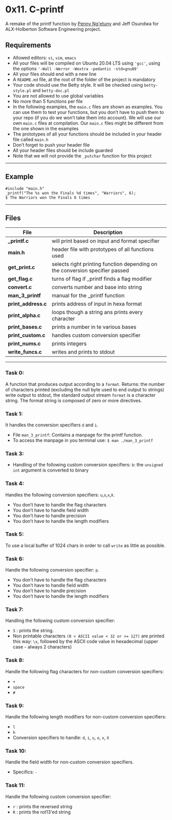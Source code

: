 # 0x11. C-printf
A remake of the printf function by [Penny Ng'etuny](https://github.com/Peinah) and Jeff Osundwa for ALX-Holberton Software Engineering project.
## Requirements

- Allowed editors: `vi`, `vim`, `emacs`
- All your files will be compiled on Ubuntu 20.04 LTS using `'gcc'`, using the options `'-Wall -Werror -Wextra -pedantic -std=gnu89'`
- All your files should end with a new line
- A `README.md` file, at the root of the folder of the project is mandatory
- Your code should use the Betty style. It will be checked using `betty-style.pl` and `betty-doc.pl`
- You are not allowed to use global variables
- No more than 5 functions per file
- In the following examples, the `main.c` files are shown as examples. You can use them to test your functions, but you don’t have to push them to your repo (if you do we won’t take them into account). We will use our own `main.c` files at compilation. Our `main.c` files might be different from the one shown in the examples
- The prototypes of all your functions should be included in your header file called `main.h`
- Don’t forget to push your header file
- All your header files should be include guarded
- Note that we will not provide the `_putchar` function for this project

 ---
## Example
```
#include "main.h"
_printf("The %s won the Finals %d times", "Warriors", 6);
$ The Warriors won the Finals 6 times
``` 
---

## Files 

  | File  | Description |
  |--------| ------------|
  |**_printf.c** | will print based on input and format specifier|
   |**main.h** | header file with prototypes of all functions used |
   |**get_print.c** | selects right printing function depending on the conversion specifier passed |
   |**get_flag.c** | turns of flag if _printf finds a flag modifier |
   |**convert.c** | converts number and base into string |
   |**man_3_printf** | manual for the _printf function |
  |**print_address.c** | prints address of input in hexa format |
  |**print_alpha.c** | loops though a string ans prints every character |
  |**print_bases.c** | prints a number in te various bases |
  |**print_custom.c** | handles custom conversion specifier |
  |**print_nums.c** | prints integers |
  |**write_funcs.c** | writes and prints to stdout |
---

### Task 0: 
A function that produces output according to a `format`.
Returns: the number of characters printed (excluding the null byte used to end output to strings)
write output to stdout, the standard output stream
`format` is a character string. The format string is composed of zero or more directives.

### Task 1:
It handles the conversion specifiers `d` and `i`.

- File `man_3_printf`: Contains a manpage for the printf function.
- To access the manpage in you terminal use:
```$ man ./man_3_printf```

### Task 3:
- Handling of  the following custom conversion specifiers:
`b`: the `unsigned int` argument is converted to binary

### Task 4:
Handles the following conversion specifiers: `u`,`o`,`x`,`X`.
- You don’t have to handle the flag characters
- You don’t have to handle field width
- You don’t have to handle precision
- You don’t have to handle the length modifiers

### Task 5:
To use a local buffer of 1024 chars in order to call `write` as little as possible.

### Task 6:
Handle the following conversion specifier: `p`.
- You don’t have to handle the flag characters
- You don’t have to handle field width
- You don’t have to handle precision
- You don’t have to handle the length modifiers

### Task 7:
Handling  the following custom conversion specifier:
- `S` : prints the string.
- Non printable characters `(0 < ASCII value < 32 or >= 127)` are printed this way: `\x`, followed by the ASCII code value in hexadecimal (upper case - always 2 characters)

### Task 8:
Handle the following flag characters for non-custom conversion specifiers:
- `+`
- `space`
- `#`

### Task 9:
Handle the following length modifiers for non-custom conversion specifiers:
- `l`
- `h`
- Conversion specifiers to handle: `d`, `i`, `u`, `o`, `x`, `X`

### Task 10:
Handle the field width for non-custom conversion specifiers.
- Specifics: `-`

### Task 11:
Handle the following custom conversion specifier:
- `r` : prints the reversed string
- `R` : prints the rot13'ed string
